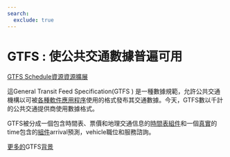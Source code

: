 ```yaml
---
search:
  exclude: true
---
```


# GTFS : 使公共交通數據普遍可用

<div class="landing-page">
    <a class="button" href="schedule">GTFS Schedule</a><a class="button" href="realtime">資源</a><a class="button" href="resources">資源</a><a class="button" href="extensions">擴展</a>
</div>

這General Transit Feed Specification(GTFS ) 是一種數據規範，允許公共交通機構以可被[各種軟件應用程序](resources/apps)使用的格式發布其交通數據。今天，GTFS數以千計的公共交通提供商使用數據格式。

GTFS被分成一個包含時間表、票價和地理交通信息的[時間表組件](schedule)和一個[真實](realtime)的time包含的[組件](realtime)arrival預測，vehicle職位和服務諮詢。

[更多的](background.md)GTFS[背景](background.md)
